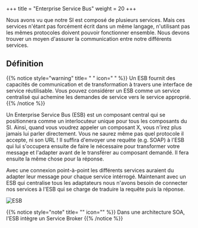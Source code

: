 +++
title = "Enterprise Service Bus"
weight = 20
+++

Nous avons vu que notre SI est composé de plusieurs services. Mais ces services n'étant pas forcément écrit dans un même langage, n'utilisant pas les mêmes protocoles doivent pouvoir fonctionner ensemble. Nous devons trouver un moyen d'assurer la communication entre notre différents services. 

## Définition

{{% notice style="warning" title= " " icon=" " %}}
Un ESB fournit des capacités de communication et de transformation à travers une interface de service réutilisable. Vous pouvez considérer un ESB comme un service centralisé qui achemine les demandes de service vers le service approprié. 
{{% /notice %}} 


Un Enterprise Service Bus (ESB) est un composant central qui se positionnera comme un interlocuteur unique pour tous les composants du SI. Ainsi, quand vous voudrez appeler un composant X, vous n'irez plus jamais lui parler directement. Vous ne saurez même pas quel protocole il accepte, ni son URL ! Il suffira d'envoyer une requête (e.g. SOAP) à l'ESB qui lui s'occupera ensuite de faire le nécessaire pour transformer votre message et l'adapter avant de le transférer au composant demandé. Il fera ensuite la même chose pour la réponse.

Avec une connexion point-à-point les différents services auraient du adapter leur message pour chaque service intérrogé. Maintenant avec un ESB qui centralise tous les adaptateurs nous n'avons besoin de connecter nos services à l'ESB qui se charge de traduire la requête puis la réponse.
 
![ESB](https://it.ucla.edu/sites/default/files/media/images/esb_diagrams_1b.jpg)


{{% notice style="note" title= "" icon="" %}}
Dans une architecture SOA, l'ESB intègre un Service Broker
{{% /notice %}} 